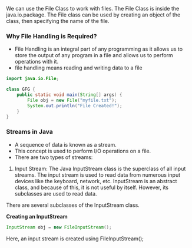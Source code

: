 We can use the File Class to work with files. The File Class is inside the java.io.package. The File class can be used by creating an object of the class, then specifying the name of the file.

### Why File Handling is Required?
- File Handling is an integral part of any programming as it allows us to store the output of any program in a file and allows us to perform operations with it.
- file handling means reading and writing data to a file

``` java
import java.io.File;

class GFG { 
	public static void main(String[] args) {
		File obj = new File("myfile.txt");
		System.out.println("File Created!");
	}
}
```

### Streams in Java

- A sequence of data is known as a stream.
- This concept is used to perform I/O operations on a file.
- There are two types of streams:

1. Input Stream:
The Java InputStream class is the superclass of all input streams. The input stream is used to read data from numerous input devices like the keyboard, network, etc. InputStream is an abstract class, and because of this, it is not useful by itself. However, its subclasses are used to read data. 

There are several subclasses of the InputStream class.

**Creating an InputStream**
``` java
InputStream obj = new FileInputStream();
```

Here, an input stream is created using FileInputStream();


